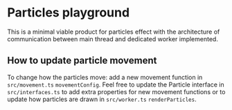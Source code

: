 # Particles playground
This is a minimal viable product for particles effect with the architecture of communication between main thread and dedicated worker implemented.
## How to update particle movement
To change how the particles move: add a new movement function in `src/movement.ts` `movementConfig`.
Feel free to update the Particle interface in `src/interfaces.ts` to add extra properties for new movement functions or to update how particles are drawn in `src/worker.ts` `renderParticles`.
